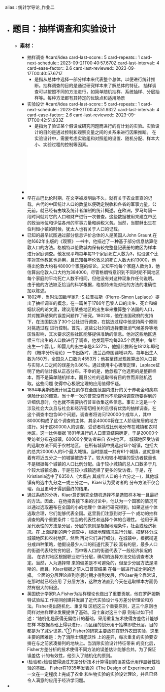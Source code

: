 alias:: 统计学导论_作业二

- # 题目：抽样调查和实验设计
	- ### 素材：
		- 抽样调查 #card/idea
		  card-last-score:: 5
		  card-repeats:: 1
		  card-next-schedule:: 2023-09-21T00:40:57.670Z
		  card-last-interval:: 4
		  card-ease-factor:: 2.6
		  card-last-reviewed:: 2023-09-17T00:40:57.671Z
			- 是指从总体中选择一部分样本来代表整个总体，以便进行统计推断。抽样调查的目的是通过研究样本来了解总体的特征。
			  抽样调查可以按照不同的方法进行，如简单随机抽样、系统抽样、分层抽样等。每种方法都有其特定的优缺点和适用场景
		- 实验设计 #card/idea
		  card-last-score:: 5
		  card-repeats:: 1
		  card-next-schedule:: 2023-09-21T00:42:51.932Z
		  card-last-interval:: 4
		  card-ease-factor:: 2.6
		  card-last-reviewed:: 2023-09-17T00:42:51.933Z
			- 是指为了验证某个假设或研究问题而进行的有计划的实验。实验设计的目的是通过控制和观察变量之间的关系来进行因果推断。
			  在实验设计中，需要考虑实验组和对照组的设置、随机分配、样本大小、实验过程的控制等因素。
		- ![抽样调查简史_段海波.pdf](../assets/抽样调查简史_段海波_1694913944820_0.pdf)
		- 早在古巴比伦时期，在文字被发明后不久，就有关于农业普查的记载。古代的中国统计人口的数量以便确定税收和各省的军事力量。公元前，就已经有由埃及统计者编制的统计概述。在欧洲，罗马每隔一段时间就对它的人口和财产进行一次普查。这些数据被用来建立市民的政治地位和评估各州的军事力量和纳税义务。当然，当耶稣出生在伯利恒小镇的时候，犹太人也有关于人口的记载。
		- 已知的最早试图通过部分信息评价总体的人是英国人John Graunt,在他1662年出版的《观察》一书中，他描述了一种基于部分信息估算伦敦人口的方法。格朗特以伦敦城内保有较完整登记表册的教区为样本进行家庭调查。他发现平均每年每11个家庭死亡人数为3，假设这个比率对其他教区也适用，且已知每年伦敦总的死亡人数大约13000，他得出伦敦大约有48000个家庭的结论。又知平均每个家庭人数为8，他估算出伦敦人口大约为384000。尽管格朗特意识到不同时期不同地区每个家庭的平均死亡人数不相同，但他没有对这种现象作任何说明。由于他的方法缺乏恰当的科学根据，格朗特未能对他的方法的准确性加以陈述。
		- 1802年，当时法国数学家P.-S.拉普拉斯（Pierre-Simon Laplace）提出了抽样调查的概念，在一篇关于1786年巴黎人口的出生、死亡和婚姻状况的论文里，建议用某些地区的出生率来推算整个法国的人口，并对推算结果的误差问题作了研究。1802年，他在法国政府的支持下，在法国挑选了30个公社进行调查，在挑选过程中他坚持两个原则对挑选过程
		  进行控制。首先，这些公社的的选择要抵消气候差异等地区性影响，其次要求这些社区能够提供准确的信息。他对这些地区连续三年出生的人口数进行了调查，他发现平均每28.5个居民中，每年出生一个婴儿，即婴儿的出生率是3.527%，他据此推断在1812年即他的
		  《概率分析理论》一书出版时，法兰西帝国疆域以内，每年出生人数为150万，全国总人口数为4553万；他甚至还发现推算出的人口数与实际人口之间的误差为0.86%。通过使用中心极限定理，Laplace证明了他的估计服从正态分布。不幸的是，他忽视了他选用的是整群样本，而不是简单随机样本，而且公社的选取带有目的性而非随机选取。这些问题
		  使得中心极限定理的应用值得怀疑。
		- 1894年奥斯陆统计局主任凯尔在全国范围内进行的关于养老金和疾病保险计划的调查。当十年一次的普查没有也不能提供调查所要得到的详细信息时，他也就不需要执行普查收集这些信息。事实上这是一个涉及社会大众且与社会和经济密切相关的且很有优势的抽样调查。在这个调查中包含60个问题，调查者将访问120000个成年人，其中80000构成了这个调查的主体，其余40000将在工人阶级聚居的地方进行。对于这80000人的调查，受访者将成比例地分布在城镇和农村地区，这一比例根据
		  1891年进行的人口普查结果确定，于是20000个受访者分布在城镇，60000个受访者来自
		  农村地区。
		  城镇地区受访者的选取方法不同于农村地区。
		  在所有城镇中挑选出13个城镇，包括大约总共20000人的5个最大城镇。当时挪威一共有61个城镇，这就意味着有将近五分之一的城镇被选中了。较大和较小城镇的受访者数量也不是根据每个城镇的人口比例分配。由于较小城镇的总人口数多于几个较大城镇总数，于是在较小城镇选择了更多的受访者。于是，在Kristiania选中了6350人（大概占
		  其成年人口的十六分之一)，其他城镇有的选中九分之一或三分之一。Kiaer认为受访者的
		  分布方法不仅合理，而且更利于得到最终的结果。
		- 通过系统的分析，Kiaer意识到完全随机选择不是选取样本唯一且最好的方法。因此，
		  在他报告接下来的讨论中，他认为一个国家的情况可以通过选取遍布在全国的小的地理个
		  体进行研究得到。如果这些个体选取合理，它们能够代表全国。这里我们注意到对于一个
		  成功的抽样调查的两个重要条件：恰当的代表性和选择个体的合理性。
		  他用于满足代表性的方法是分层，分层的原则是根据地理条件，社会或经济状况。在
		  上面提到的两个调查中，根据地理情况进行分层，把整体分成城镇地区和农村地区，然后
		  再对它们进行细分。在城镇中，根据街道分成四种策略，他假设最少人口的街道代表了较
		  富有的层，最多人口的街道代表较贫穷的层，而中等人口的街道代表了一般经济状况的层。
		  在农村地区根据职业进行分层，确切的选择方法交给调查者决定。当然，人为选择带
		  来的偏差是不可避免的，但至少分层方法是清晰的。而且，Kiaer根据之前人口普查结果
		  在每一层进行成比例的选择。
		  全面的分层理论直到奈曼时期才得到发展，但Kiaer完全靠常识，在那时就已经应用
		  了分层方法，这种方法直到今天在选取样本方面仍然有很大的用途。
		- 英国统计学家R.A.Fisher为抽样理论也做出了重要贡献，他在罗萨姆斯特试验站工
		  作期间创建并发展了近代实验设计与方差分析理论和方法。Fisher提出随机化、重复和
		  区组这三个重要原则，这三个原则也同样对抽样理论发展提供了基础。冯士雍对这三个原
		  则有过如下描述：“随机化是获得无偏估计的基础，采用重复技术使得方差估计能够在样
		  本数据基础上得以进行，而区组的划分用于抽样即使分层，目的都是为了减少误差。”①
		  Fisher的研究主要放在在野外农田实验，这里主要的困难是：为了消除士壤肥沃性
		  上的差异，每次重复的实验要安排在与之前紧凑排列的地块上。当消除实验设计特征带来
		  的变化后，Fisher方差分析的技术使得不同方法的误差估计能够合并。为了保证误差估
		  计的有效性，他引入了随机化的原则。
		- t检验和z检验使得通过方差分析技术计算得到的误差估计用作显著性检验的基础。
		  Fisher在1935年发表的《The Design of Experiments》一文在一定程度上完成了农业
		  和生物实验的实验设计理论，并且已经令人满意的应用于经济学问题。
-